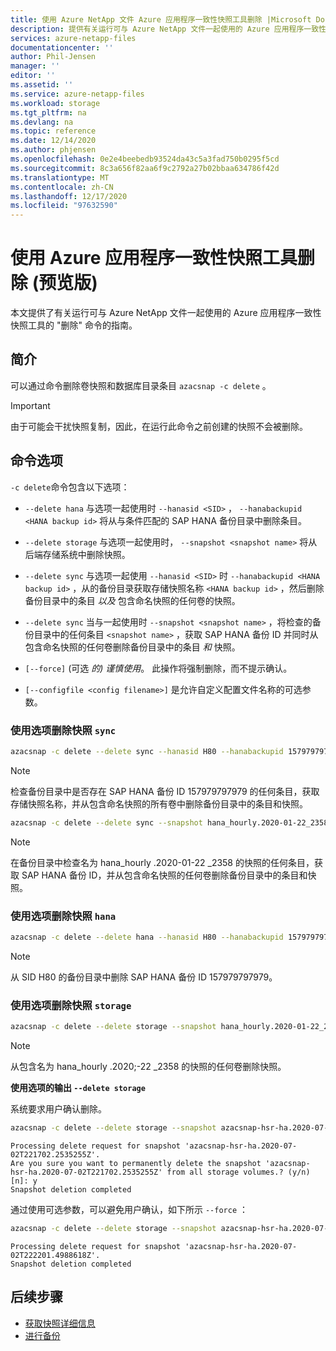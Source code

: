 ```yaml
---
title: 使用 Azure NetApp 文件 Azure 应用程序一致性快照工具删除 |Microsoft Docs
description: 提供有关运行可与 Azure NetApp 文件一起使用的 Azure 应用程序一致性快照工具的 "删除" 命令的指南。
services: azure-netapp-files
documentationcenter: ''
author: Phil-Jensen
manager: ''
editor: ''
ms.assetid: ''
ms.service: azure-netapp-files
ms.workload: storage
ms.tgt_pltfrm: na
ms.devlang: na
ms.topic: reference
ms.date: 12/14/2020
ms.author: phjensen
ms.openlocfilehash: 0e2e4beebedb93524da43c5a3fad750b0295f5cd
ms.sourcegitcommit: 8c3a656f82aa6f9c2792a27b02bbaa634786f42d
ms.translationtype: MT
ms.contentlocale: zh-CN
ms.lasthandoff: 12/17/2020
ms.locfileid: "97632590"
---
```

# <a name="delete-using-azure-application-consistent-snapshot-tool-preview"></a>使用 Azure 应用程序一致性快照工具删除 (预览版) 

本文提供了有关运行可与 Azure NetApp 文件一起使用的 Azure 应用程序一致性快照工具的 "删除" 命令的指南。

## <a name="introduction"></a>简介

可以通过命令删除卷快照和数据库目录条目 `azacsnap -c delete` 。

> [!IMPORTANT]
> 由于可能会干扰快照复制，因此，在运行此命令之前创建的快照不会被删除。

## <a name="command-options"></a>命令选项

`-c delete`命令包含以下选项：

- `--delete hana` 与选项一起使用时 `--hanasid <SID>` ， `--hanabackupid <HANA backup id>` 将从与条件匹配的 SAP HANA 备份目录中删除条目。

- `--delete storage` 与选项一起使用时， `--snapshot <snapshot name>` 将从后端存储系统中删除快照。

- `--delete sync` 与选项一起使用 `--hanasid <SID>` 时 `--hanabackupid <HANA backup id>` ，从的备份目录获取存储快照名称 `<HANA backup id>` ，然后删除备份目录中的条目 _以及_ 包含命名快照的任何卷的快照。

- `--delete sync` 当与一起使用时 `--snapshot <snapshot name>` ，将检查的备份目录中的任何条目 `<snapshot name>` ，获取 SAP HANA 备份 ID 并同时从包含命名快照的任何卷删除备份目录中的条目 _和_ 快照。

- `[--force]` (可选 *的) 谨慎使用*。  此操作将强制删除，而不提示确认。

- `[--configfile <config filename>]` 是允许自定义配置文件名称的可选参数。

### <a name="delete-a-snapshot-using-sync-option"></a>使用选项删除快照 `sync`

```bash
azacsnap -c delete --delete sync --hanasid H80 --hanabackupid 157979797979
```

> [!NOTE]
> 检查备份目录中是否存在 SAP HANA 备份 ID 157979797979 的任何条目，获取存储快照名称，并从包含命名快照的所有卷中删除备份目录中的条目和快照。

```bash
azacsnap -c delete --delete sync --snapshot hana_hourly.2020-01-22_2358
```

> [!NOTE]
> 在备份目录中检查名为 hana_hourly .2020-01-22 _2358 的快照的任何条目，获取 SAP HANA 备份 ID，并从包含命名快照的任何卷删除备份目录中的条目和快照。

### <a name="delete-a-snapshot-using-hana-option"></a>使用选项删除快照 `hana`

```bash
azacsnap -c delete --delete hana --hanasid H80 --hanabackupid 157979797979
```

> [!NOTE]
> 从 SID H80 的备份目录中删除 SAP HANA 备份 ID 157979797979。

### <a name="delete-a-snapshot-using-storage-option"></a>使用选项删除快照 `storage`

```bash
azacsnap -c delete --delete storage --snapshot hana_hourly.2020-01-22_2358
```

> [!NOTE]
> 从包含名为 hana_hourly .2020;-22 _2358 的快照的任何卷删除快照。

**使用选项的输出 `--delete storage`**

系统要求用户确认删除。

```bash
azacsnap -c delete --delete storage --snapshot azacsnap-hsr-ha.2020-07-02T221702.2535255Z
```

```output
Processing delete request for snapshot 'azacsnap-hsr-ha.2020-07-02T221702.2535255Z'.
Are you sure you want to permanently delete the snapshot 'azacsnap-hsr-ha.2020-07-02T221702.2535255Z' from all storage volumes.? (y/n) [n]: y
Snapshot deletion completed
```

通过使用可选参数，可以避免用户确认，如下所示 `--force` ：

```bash
azacsnap -c delete --delete storage --snapshot azacsnap-hsr-ha.2020-07-02T222201.4988618Z --force
```

```output
Processing delete request for snapshot 'azacsnap-hsr-ha.2020-07-02T222201.4988618Z'.
Snapshot deletion completed
```

## <a name="next-steps"></a>后续步骤

- [获取快照详细信息](azacsnap-cmd-ref-details.md)
- [进行备份](azacsnap-cmd-ref-backup.md)
